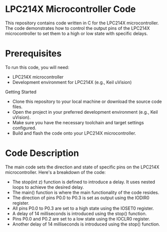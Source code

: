 # LPC214X Microcontroller Code

This repository contains code written in C for the LPC214X microcontroller. 
The code demonstrates how to control the output pins of the LPC214X microcontroller to set them to a high or low state with specific delays.

# Prerequisites
To run this code, you will need:

* LPC214X microcontroller
* Development environment for LPC214X (e.g., Keil uVision)

Getting Started
* Clone this repository to your local machine or download the source code files.
* Open the project in your preferred development environment (e.g., Keil uVision).
* Make sure you have the necessary toolchain and target settings configured.
* Build and flash the code onto your LPC214X microcontroller.
  
# Code Description
The main code sets the direction and state of specific pins on the LPC214X microcontroller. Here's a breakdown of the code:

* The stop(int z) function is defined to introduce a delay. It uses nested loops to achieve the desired delay.
* The main() function is where the main functionality of the code resides.
* The direction of pins P0.0 to P0.3 is set as output using the IODIR0 register.
* All pins P0.0 to P0.3 are set to a high state using the IOSET0 register.
* A delay of 14 milliseconds is introduced using the stop() function.
* Pins P0.0 and P0.2 are set to a low state using the IOCLR0 register.
* Another delay of 14 milliseconds is introduced using the stop() function.

